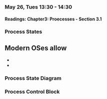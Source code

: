 ### May 26, Tues 13:30 - 14:30
#### Readings: Chapter3: Proecesses - Section 3.1
### 

### Process States
Modern OSes allow
- 
-
-
### Process State Diagram

### Process Control Block
